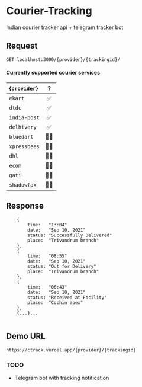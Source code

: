 # Courier-Tracking
Indian courier tracker api + telegram tracker bot

## Request
```
GET localhost:3000/{provider}/{trackingid}/
```
#### Currently supported courier services


|    {```provider```}     |    ?    |
|    :----------------    | :-----: |
| ```ekart```             |   ✅    |
| ```dtdc```              |   ✅    |
| ```india-post```        |   ✅    |
| ```delhivery```         |   ✅    |
| ```bluedart```          |   🤷‍♀️    |
| ```xpressbees```        |   🤷‍♀️    |
| ```dhl```               |   🤷‍♀️    |
| ```ecom```              |   🤷‍♀️    |
| ```gati```              |   🤷‍♀️    |
| ```shadowfax```         |   🤷‍♀️    |

## Response

```
    {
        time:   "13:04"
        date:   "Sep 10, 2021"
        status: "Successfully Delivered"
        place:  "Trivandrum branch"
    },
    {
        time:   "08:55"
        date:   "Sep 10, 2021"
        status: "Out for Delivery"
        place:  "Trivandrum branch"
    },
    {
        time:   "06:43"
        date:   "Sep 10, 2021"
        status: "Received at Facility"
        place:  "Cochin apex"
    },
    {...}...
    
```
## Demo URL
```
https://ctrack.vercel.app/{provider}/{trackingid}
```
### TODO
- Telegram bot with tracking notification